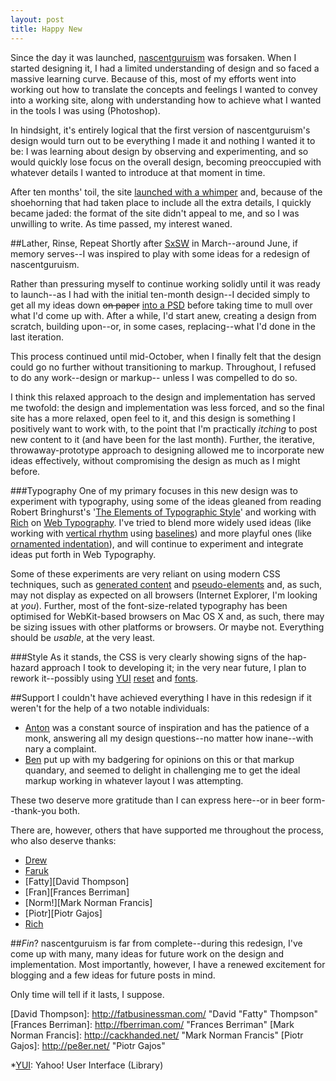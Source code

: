 ```yaml
---
layout: post
title: Happy New
---
```

Since the day it was launched, [nascentguruism][ng] was forsaken. When I started designing it, I had a limited understanding of design and so faced a massive learning curve. Because of this, most of my efforts went into working out how to translate the concepts and feelings I wanted to convey into a working site, along with understanding how to achieve what I wanted in the tools I was using (Photoshop).

In hindsight, it's entirely logical that the first version of nascentguruism's design would turn out to be everything I made it and nothing I wanted it to be: I was learning about design by observing and experimenting, and so would quickly lose focus on the overall design, becoming preoccupied with whatever details I wanted to introduce at that moment in time.

After ten months' toil, the site [launched with a whimper][launched] and, because of the shoehorning that had taken place to include all the extra details, I quickly became jaded: the format of the site didn't appeal to me, and so I was unwilling to write. As time passed, my interest waned.

##Lather, Rinse, Repeat
Shortly after [SxSW][SxSW06] in March--around June, if memory serves--I was inspired to play with some ideas for a redesign of nascentguruism.

Rather than pressuring myself to continue working solidly until it was ready to launch--as I had with the initial ten-month design--I decided simply to get all my ideas down <del>on paper</del> <ins>into a PSD</ins> before taking time to mull over what I'd come up with. After a while, I'd start anew, creating a design from scratch, building upon--or, in some cases, replacing--what I'd done in the last iteration.

This process continued until mid-October, when I finally felt that the design could go no further without transitioning to markup. Throughout, I refused to do any work--design or markup-- unless I was compelled to do so.

I think this relaxed approach to the design and implementation has served me twofold: the design and implementation was less forced, and so the final site has a more relaxed, open feel to it, and this design is something I positively want to work with, to the point that I'm practically _itching_ to post new content to it (and have been for the last month). Further, the iterative, throwaway-prototype approach to designing allowed me to incorporate new ideas effectively, without compromising the design as much as I might before.

###Typography
One of my primary focuses in this new design was to experiment with typography, using some of the ideas gleaned from reading Robert Bringhurst's '[The Elements of Typographic Style][Elements]' and working with [Rich][Rich Rutter] on [Web Typography][]. I've tried to blend more widely used ideas (like working with [vertical rhythm][wt §2.2.2] using [baselines][]) and more playful ones (like [ornamented indentation][wt §2.3.2]), and will continue to experiment and integrate ideas put forth in Web Typography.

Some of these experiments are very reliant on using modern CSS techniques, such as [generated content][] and [pseudo-elements][] and, as such, may not display as expected on all browsers (Internet Explorer, I'm looking at _you_). Further, most of the font-size-related typography has been optimised for WebKit-based browsers on Mac OS X and, as such, there may be sizing issues with other platforms or browsers. Or maybe not. Everything should be _usable_, at the very least.

###Style
As it stands, the CSS is very clearly showing signs of the hap-hazard approach I took to developing it; in the very near future, I plan to rework it--possibly using [YUI][YUI] [reset][YUI reset] and [fonts][YUI fonts].

##Support
I couldn't have achieved everything I have in this redesign if it weren't for the help of a two notable individuals:

* [Anton][Anton Peck] was a constant source of inspiration and has the patience of a monk, answering all my design questions--no matter how inane--with nary a complaint.
* [Ben][Ben Ward] put up with my badgering for opinions on this or that markup quandary, and seemed to delight in challenging me to get the ideal markup working in whatever layout I was attempting.

These two deserve more gratitude than I can express here--or in beer form--thank-you both.

There are, however, others that have supported me throughout the process, who also deserve thanks:

* [Drew][Drew McLellan]
* [Faruk][Faruk Ateş]
* [Fatty][David Thompson]
* [Fran][Frances Berriman]
* [Norm!][Mark Norman Francis]
* [Piotr][Piotr Gajos]
* [Rich][Rich Rutter]


##_Fin_?
nascentguruism is far from complete--during this redesign, I've come up with many, many ideas for future work on the design and implementation. Most importantly, however, I have a renewed excitement for blogging and a few ideas for future posts in mind.

Only time will tell if it lasts, I suppose.

[ng]:				/
[launched]:			/journal/the-inaugural-post/
[SxSW06]:			http://2006.sxsw.com/
[Elements]:			 http://www.amazon.co.uk/Elements-Typographic-Style-Robert-Bringhurst/dp/0881791326/
[Rich Rutter]:		http://clagnut.com/ "Rich Rutter"
[Web Typography]: 	http://webtypography.net/
[wt §2.2.2]:		http://webtypography.net/Rhythm_and_Proportion/Vertical_Motion/2.2.2/ "Web Typography §2.2.2: Add and delete vertical space in measured intervals"
[wt §2.3.2]:		http://webtypography.net/Rhythm_and_Proportion/Blocks_and_Paragraphs/2.3.2/ "Web Typography §2.3.2: In continuous text mark all paragraphs after the first with an indent of at least one en"
[baselines]: 		/journal/happy-new?show=baselines "View this page with baselines visible"
[generated content]: http://www.w3.org/TR/CSS21/generate.html "CSS 2.1 §12: Generated content, automatic numbering, and lists"
[pseudo-elements]: http://www.w3.org/TR/CSS21/selector.html#q20 "CSS 2.1 §5.12: Selectors (Pseudo-elements)"
[YUI]:				http://developer.yahoo.com/yui/
[YUI reset]:		http://developer.yahoo.com/yui/reset/
[YUI fonts]:		http://developer.yahoo.com/yui/fonts/

[Anton Peck]:		http://antonpeck.com/ "Anton Peck"
[Ben Ward]:			http://ben-ward.co.uk/ "Ben Ward"
[Drew McLellan]:		http://allinthehead.com/ "Drew McLellan"
[Faruk Ateş]:		http://kurafire.net/ "Faruk Ateş"
[David Thompson]:	http://fatbusinessman.com/ "David "Fatty" Thompson"
[Frances Berriman]:	http://fberriman.com/ "Frances Berriman"
[Mark Norman Francis]:	http://cackhanded.net/ "Mark Norman Francis"
[Piotr Gajos]:		http://pe8er.net/	"Piotr Gajos"

*[YUI]: Yahoo! User Interface (Library)
